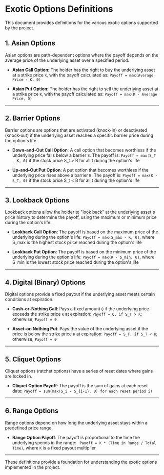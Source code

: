 # Exotic Options Definitions

This document provides definitions for the various exotic options supported by the project.

## 1. Asian Options
Asian options are path-dependent options where the payoff depends on the average price of the underlying asset over a specified period.

- **Asian Call Option**:
  The holder has the right to buy the underlying asset at a strike price `K`, with the payoff calculated as:
  `Payoff = max(Average Price - K, 0)`

- **Asian Put Option**:
  The holder has the right to sell the underlying asset at a strike price `K`, with the payoff calculated as:
  `Payoff = max(K - Average Price, 0)`

---

## 2. Barrier Options
Barrier options are options that are activated (knock-in) or deactivated (knock-out) if the underlying asset reaches a specific barrier price during the option's life.

- **Down-and-Out Call Option**:
  A call option that becomes worthless if the underlying price falls below a barrier `B`. The payoff is:
  `Payoff = max(S_T - K, 0)` if the stock price S_t > B for all t during the option's life

- **Up-and-Out Put Option**:
  A put option that becomes worthless if the underlying price rises above a barrier `B`. The payoff is:
  `Payoff = max(K - S_T, 0)` if the stock price S_t < B for all t during the option's life

---

## 3. Lookback Options
Lookback options allow the holder to "look back" at the underlying asset's price history to determine the payoff, using the maximum or minimum price during the option's life.

- **Lookback Call Option**:
  The payoff is based on the maximum price of the underlying during the option's life:
  `Payoff = max(S_max - K, 0)`, where S_max is the highest stock price reached during the option's life

- **Lookback Put Option**:
  The payoff is based on the minimum price of the underlying during the option's life:
  `Payoff = max(K - S_min, 0)`, where S_min is the lowest stock price reached during the option's life

---

## 4. Digital (Binary) Options
Digital options provide a fixed payout if the underlying asset meets certain conditions at expiration.

- **Cash-or-Nothing Call**:
  Pays a fixed amount `Q` if the underlying price exceeds the strike price `K` at expiration:
  `Payoff = Q, if S_T > K`; otherwise, `Payoff = 0`

- **Asset-or-Nothing Put**:
  Pays the value of the underlying asset if the price is below the strike price `K` at expiration:
  `Payoff = S_T, if S_T < K`; otherwise, `Payoff = 0`

---

## 5. Cliquet Options
Cliquet options (ratchet options) have a series of reset dates where gains are locked in.

- **Cliquet Option Payoff**:
  The payoff is the sum of gains at each reset date:
  `Payoff = sum(max(S_i - S_{i-1}, 0) for each reset period i)`

---

## 6. Range Options
Range options depend on how long the underlying asset stays within a predefined price range.

- **Range Option Payoff**:
  The payoff is proportional to the time the underlying spends in the range:
 ` Payoff = K * (Time in Range / Total Time)`, where `K` is a fixed payout multiplier

---

These definitions provide a foundation for understanding the exotic options implemented in the project.
